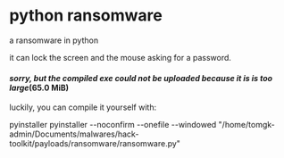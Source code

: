 # python ransomware

a ransomware in python  

it can lock the screen and the mouse asking for a password.  

#### ***sorry, but the compiled exe could not be uploaded because it is is too large***(65.0 MiB)

luckily,  you can compile it yourself with:  

pyinstaller pyinstaller --noconfirm --onefile --windowed  "/home/tomgk-admin/Documents/malwares/hack-toolkit/payloads/ransomware/ransomware.py"
